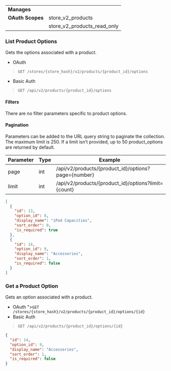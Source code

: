 |||
|---|---|
| **Manages** |
| **OAuth Scopes** | store_v2_products
||store_v2_products_read_only

### <span class="jumptarget"> List Product Options </span>

Gets the options associated with a product.

*   OAuth
>`GET /stores/{store_hash}/v2/products/{product_id}/options`
*   Basic Auth
>`GET /api/v2/products/{product_id}/options`

#### <span class="jumptarget"> Filters </span>

There are no filter parameters specific to product options. 

#### <span class="jumptarget"> Pagination </span>

Parameters can be added to the URL query string to paginate the collection. The maximum limit is 250. If a limit isn’t provided, up to 50 product_options are returned by default.

| Parameter | Type | Example |
| --- | --- | --- |
| page | int | /api/v2/products/{product_id}/options?page={number} |
| limit | int | /api/v2/products/{product_id}/options?limit={count} |

```json
[
  {
    "id": 13,
    "option_id": 8,
    "display_name": "iPod Capacities",
    "sort_order": 0,
    "is_required": true
  },
  {
    "id": 14,
    "option_id": 9,
    "display_name": "Accessories",
    "sort_order": 1,
    "is_required": false
  }
]
```

### <span class="jumptarget"> Get a Product Option </span>

Gets an option associated with a product.

*   OAuth
">`GET /stores/{store_hash}/v2/products/{product_id}/options/{id}`
*   Basic Auth
>`GET /api/v2/products/{product_id}/options/{id}`

```json
{
  "id": 14,
  "option_id": 9,
  "display_name": "Accessories",
  "sort_order": 1,
  "is_required": false
}
```